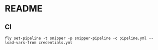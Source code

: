 # README

## CI
```
fly set-pipeline -t snipper -p snipper-pipeline -c pipeline.yml --load-vars-from credentials.yml
```